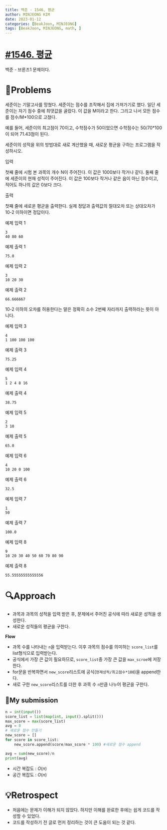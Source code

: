 ```yaml
---
title: 백준 - 1546, 평균
author: MINJEONG KIM
date: 2023-01-12
categories: [BeakJoon, MINJEONG]
tags: [BeakJoon, MINJEONG, math, ]
---
```


# [#1546. 평균](https://www.acmicpc.net/problem/1546)
백준 - 브론즈1 문제이다.

# 📖Problems

세준이는 기말고사를 망쳤다. 세준이는 점수를 조작해서 집에 가져가기로 했다. 일단 세준이는 자기 점수 중에 최댓값을 골랐다. 이 값을 M이라고 한다. 그리고 나서 모든 점수를 점수/M*100으로 고쳤다.

예를 들어, 세준이의 최고점이 70이고, 수학점수가 50이었으면 수학점수는 50/70*100이 되어 71.43점이 된다.

세준이의 성적을 위의 방법대로 새로 계산했을 때, 새로운 평균을 구하는 프로그램을 작성하시오.

입력

첫째 줄에 시험 본 과목의 개수 N이 주어진다. 이 값은 1000보다 작거나 같다. 둘째 줄에 세준이의 현재 성적이 주어진다. 이 값은 100보다 작거나 같은 음이 아닌 정수이고, 적어도 하나의 값은 0보다 크다.

출력

첫째 줄에 새로운 평균을 출력한다. 실제 정답과 출력값의 절대오차 또는 상대오차가 10-2 이하이면 정답이다.

예제 입력 1

```
3
40 80 60

```

예제 출력 1

```
75.0

```

예제 입력 2

```
3
10 20 30

```

예제 출력 2

```
66.666667

```

10-2 이하의 오차를 허용한다는 말은 정확히 소수 2번째 자리까지 출력하라는 뜻이 아니다.

예제 입력 3

```
4
1 100 100 100

```

예제 출력 3

```
75.25

```

예제 입력 4

```
5
1 2 4 8 16

```

예제 출력 4

```
38.75

```

예제 입력 5

```
2
3 10

```

예제 출력 5

```
65.0

```

예제 입력 6

```
4
10 20 0 100

```

예제 출력 6

```
32.5

```

예제 입력 7

```
1
50

```

예제 출력 7

```
100.0

```

예제 입력 8

```
9
10 20 30 40 50 60 70 80 90

```

예제 출력 8

```
55.55555555555556
```

# 🔍Approach

- 과목과 과목의 성적을 입력 받은 후, 문제에서 주어진 공식에 따라 새로운 성적을 생성한다.
- 새로운 성적들의 평균을 구한다.

**Flow**

- 과목 수를 나타내는 `n`을 입력받는다. 이후 과목의 점수를 의미하는 `score_list`를 list형식으로 입력받는다.
- 공식에서 가장 큰 값이 필요하므로, `score_list`중 가장 큰 값을 `max_scroe`에 저장한다.
- for문을 반복하면서 `new_score`리스트에 공식(`현재성적/최고점수*100`)을 append한다.
- 새로 구한 `new_score`리스트를 더한 후 과목 수 `n`만큼 나누어 평균을 구한다.

## 🚩My submission

```python
n = int(input())
score_list = list(map(int, input().split()))
max_score = max(score_list)
avg = 0
# 새로운 점수 만들기
new_score = []
for score in score_list:
    new_score.append(score/max_score * 100) #새로운 점수 append

avg = sum(new_score)/n
print(avg)
```

- 시간 복잡도 : $O(n)$
- 공간 복잡도 : $O(n)$

# 💡Retrospect

- 처음에는 문제가 이해가 되지 않았다. 하지만 이해를 완료한 후에는 쉽게 코드를 작성할 수 있었다.
- 코드를 작성하기 전 글로 먼저 정리하는 것이 큰 도움이 되는 것 같다.
